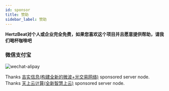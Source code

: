 ```yaml
---
id: sponsor  
title: 赞助    
sidebar_label: 赞助     
---
```



**HertzBeat对个人或企业完全免费，如果您喜欢这个项目并且愿意提供帮助，请我们喝杯咖啡吧**      

### 微信支付宝  

![wechat-alipay](https://cdn.jsdelivr.net/gh/dromara/hertzbeat@gh-pages/img/docs/pay.png)          


Thanks [吉实信息(构建全新的微波+光交易网络)](https://www.flarespeed.com) sponsored server node.        
Thanks [天上云计算(全新智慧上云)](https://www.tsyvps.com/aff/BZBEGYLX) sponsored server node.




